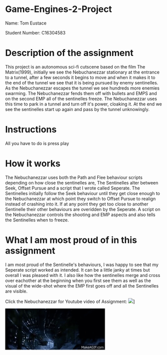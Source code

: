 # Game-Engines-2-Project
Name: Tom Eustace

Student Number: C16304583
# Description of the assignment
This project is an autonomous sci-fi cutscene based on the film The Matrix(1999), initially we see the Nebuchanezzar stationary at the entrance to a tunnel, after a few seconds it begins to move and when it makes it to the end of the tunnel we see that it is being pursued by enemy sentinelles. As the Nebuchanezzar escapes the tunnel we see hundreds more enemies swarming. The Nebuchanezzar fends them off with bullets and EMPS and on the second EMP all of the sentinelles freeze. The Nebuchanezzar uses this time to park in a tunnel and turn off it's power, cloaking it. At the end we see the sentinelles start up again and pass by the tunnel unknowingly.
# Instructions
All you have to do is press play
# How it works
The Nebuchanezzar uses both the Path and Flee behaviour scripts depending on how close the sentinelles are, The Sentinelles alter between Seek, Offset Pursue and a script that I wrote called Seperate. The Sentinelles initially follow the Seek behaviour until they get close enough to the Nebuchanezzar at which point they switch to Offset Pursue to realign instead of crashing into it. If at any point they get too close to another Sentinelle their other behaviours are overidden by the Seperate. A script on the Nebuchanezzar controls the shooting and EMP aspects and also tells the Sentinelles when to freeze.
# What I am most proud of in this assignment
I am most proud of the Sentinelle's behaviours, I was happy to see that my Seperate script worked as intended. It can be a little janky at times but overall I was pleased with it. I also like how the sentinelles merge and cross over eachother at the beginning when you first see them as well as the visual of the wide-shot where the EMP first goes off and all the Sentinelles are visible.

Click the Nebuchanezzar for Youtube video of Assignment:
[![](https://images4.alphacoders.com/962/thumb-1920-962514.jpg)](https://www.youtube.com/watch?v=LDsHeReBJmo&)]

![](sent.gif)
